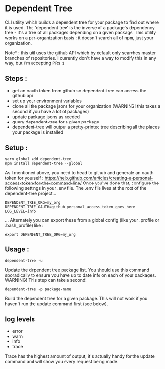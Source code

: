 # Dependent Tree

CLI utility which builds a dependent tree for your package to find out where it is used.
The 'dependent tree' is the inverse of a package's dependency tree - it's a tree of all packages depending on a given package.
This utility works on a per-organization basis : it doesn't search all of npm, just your organization.

Note* : this util uses the github API which by default only searches master branches of repositories. I currently don't have a way to modify this in any way, but I'm accepting PRs :)

## Steps :

- get an oauth token from github so dependent-tree can access the github api
- set up your environment variables
- clone all the package jsons for your organization (WARNING! this takes a second if you have a lot of packages)
- update package jsons as needed
- query dependent-tree for a given package
- dependent-tree will output a pretty-printed tree describing all the places your package is installed

## Setup :

```
yarn global add dependent-tree
npm install dependent-tree --global
```

As I mentioned above, you need to head to github and generate an oauth token for yourself :
https://help.github.com/articles/creating-a-personal-access-token-for-the-command-line/
Once you've done that, configure the following settings in your .env file.
The .env file lives at the root of the dependent-tree project...

```
DEPENDENT_TREE_ORG=my_org
DEPENDENT_TREE_OAUTH=github_personal_access_token_goes_here
LOG_LEVEL=info
```

... Alternately you can export these from a global config (like your .profile or .bash_profile) like :

```
export DEPENDENT_TREE_ORG=my_org
```

## Usage :

```
dependent-tree -u
```
Update the dependent tree package list. You should use this command sporadically to ensure you have up to date info on each of your packages.
WARNING! This step can take a second!

```
dependent-tree -p package-name
```
Build the dependent tree for a given package. This will not work if you haven't run the update command first (see below).


## log levels

- error
- warn
- info
- trace

Trace has the highest amount of output, it's actually handy for the update command and will show you every request being made.
